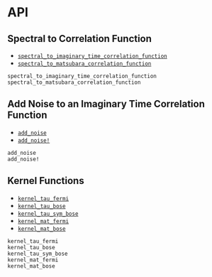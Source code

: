 # API

## Spectral to Correlation Function

- [`spectral_to_imaginary_time_correlation_function`](@ref)
- [`spectral_to_matsubara_correlation_function`](@ref)

```@docs
spectral_to_imaginary_time_correlation_function
spectral_to_matsubara_correlation_function
```

## Add Noise to an Imaginary Time Correlation Function

- [`add_noise`](@ref)
- [`add_noise!`](@ref)

```@docs
add_noise
add_noise!
```

## Kernel Functions

- [`kernel_tau_fermi`](@ref)
- [`kernel_tau_bose`](@ref)
- [`kernel_tau_sym_bose`](@ref)
- [`kernel_mat_fermi`](@ref)
- [`kernel_mat_bose`](@ref)

```@docs
kernel_tau_fermi
kernel_tau_bose
kernel_tau_sym_bose
kernel_mat_fermi
kernel_mat_bose
```